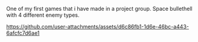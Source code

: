 One of my first games that i have made in a project group. Space bullethell with 4 different enemy types.

https://github.com/user-attachments/assets/d6c86fb1-1d6e-46bc-a443-6afcfc7d6ae1

